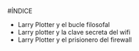 #ÍNDICE
* Larry Plotter y el bucle filosofal
* Larry plotter y la clave secreta del wifi
* Larry Plotter y el prisionero del firewall